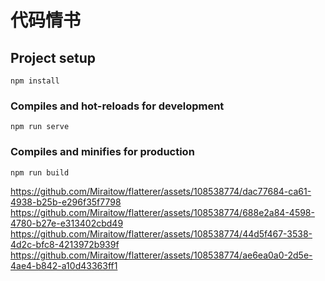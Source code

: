 # 代码情书

## Project setup

```
npm install
```

### Compiles and hot-reloads for development

```
npm run serve
```

### Compiles and minifies for production

```
npm run build
```

https://github.com/Miraitow/flatterer/assets/108538774/dac77684-ca61-4938-b25b-e296f35f7798
https://github.com/Miraitow/flatterer/assets/108538774/688e2a84-4598-4780-b27e-e313402cbd49
https://github.com/Miraitow/flatterer/assets/108538774/44d5f467-3538-4d2c-bfc8-4213972b939f
https://github.com/Miraitow/flatterer/assets/108538774/ae6ea0a0-2d5e-4ae4-b842-a10d43363ff1
